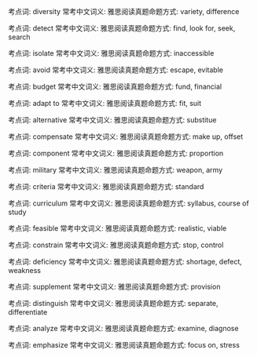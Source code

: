 考点词: diversity
常考中文词义:
雅思阅读真题命题方式: variety, difference

考点词: detect
常考中文词义:
雅思阅读真题命题方式: find, look for, seek, search

考点词: isolate
常考中文词义:
雅思阅读真题命题方式: inaccessible

考点词: avoid
常考中文词义:
雅思阅读真题命题方式: escape, evitable

考点词: budget
常考中文词义:
雅思阅读真题命题方式: fund, financial

考点词: adapt to
常考中文词义:
雅思阅读真题命题方式: fit, suit

考点词: alternative
常考中文词义:
雅思阅读真题命题方式: substitue

考点词: compensate
常考中文词义:
雅思阅读真题命题方式: make up, offset

考点词: component
常考中文词义:
雅思阅读真题命题方式: proportion

考点词: military
常考中文词义:
雅思阅读真题命题方式: weapon, army

考点词: criteria
常考中文词义:
雅思阅读真题命题方式: standard

考点词: curriculum
常考中文词义:
雅思阅读真题命题方式: syllabus, course of study

考点词: feasible
常考中文词义:
雅思阅读真题命题方式: realistic, viable

考点词: constrain
常考中文词义:
雅思阅读真题命题方式: stop, control

考点词: deficiency
常考中文词义:
雅思阅读真题命题方式: shortage, defect, weakness

考点词: supplement
常考中文词义:
雅思阅读真题命题方式: provision

考点词: distinguish
常考中文词义:
雅思阅读真题命题方式: separate, differentiate

考点词: analyze
常考中文词义:
雅思阅读真题命题方式: examine, diagnose

考点词: emphasize
常考中文词义:
雅思阅读真题命题方式: focus on, stress

